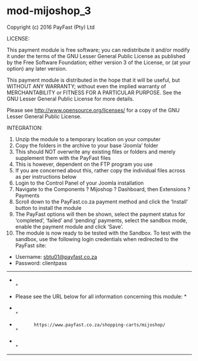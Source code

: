 # mod-mijoshop_3
Copyright (c) 2016 PayFast (Pty) Ltd

LICENSE:

This payment module is free software; you can redistribute it and/or modify
it under the terms of the GNU Lesser General Public License as published
by the Free Software Foundation; either version 3 of the License, or (at
your option) any later version.

This payment module is distributed in the hope that it will be useful, but
WITHOUT ANY WARRANTY; without even the implied warranty of MERCHANTABILITY
or FITNESS FOR A PARTICULAR PURPOSE. See the GNU Lesser General Public
License for more details.

Please see http://www.opensource.org/licenses/ for a copy of the GNU Lesser
General Public License.

INTEGRATION:
1. Unzip the module to a temporary location on your computer
2. Copy the folders in the archive to your base ‘Joomla’ folder
3. This should NOT overwrite any existing files or folders and merely supplement them with the PayFast files
4. This is however, dependent on the FTP program you use
5. If you are concerned about this, rather copy the individual files across as per instructions below
6. Login to the Control Panel of your Joomla installation
7. Navigate to the Components ? Mijoshop ? Dashboard, then Extensions ? Payments
8. Scroll down to the PayFast.co.za payment method and click the ‘Install’ button to install the module
9. The PayFast options will then be shown, select the payment status for ‘completed’, ‘failed’ and ‘pending’ payments, select the sandbox mode, enable the payment module and click ‘Save’.
10. The module is now ready to be tested with the Sandbox. To test with the sandbox, use the following login credentials when redirected to the PayFast site:
- Username: sbtu01@payfast.co.za
- Password: clientpass

******************************************************************************
*                                                                            *
*    Please see the URL below for all information concerning this module:    *
*                                                                            *
*            https://www.payfast.co.za/shopping-carts/mijoshop/              *
*                                                                            *
******************************************************************************